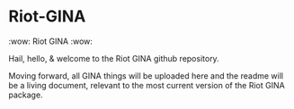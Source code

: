 # Riot-GINA
:wow: Riot GINA :wow:

Hail, hello, & welcome to the Riot GINA github repository.

Moving forward, all GINA things will be uploaded here and the readme will be a living document, relevant to the most current version of the Riot GINA package.
